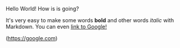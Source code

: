 Hello World!
How is is going? 

It's very easy to make some words **bold** and other words *italic* with Markdown. You can even [link to Google!](http://google.com)



(https://google.com)
